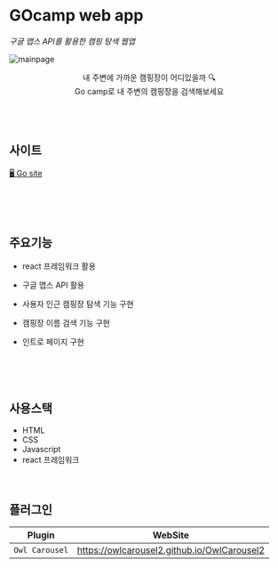 # GOcamp web app

_구글 맵스 API를 활용한 캠핑 탐색 웹앱_

![mainpage](#)

<p align="center">내 주변에 가까운 캠핑장이 어디있을까 🔍 <br>
Go camp로 내 주변의 캠핑장을 검색해보세요<br>
<br>
<br>
<br>

## 사이트

[🖥 Go site](https://www.dabipyeung.com/APIProject/hyekyeung/lbcamp/)<br>

<br>
<br>
<br>

## 주요기능

-   react 프레임워크 활용
-   구글 맵스 API 활용
-   사용자 인근 캠핑장 탐색 기능 구현
-   캠핑장 이름 검색 기능 구현
-   인트로 페이지 구현

    <br>
    <br>
    <br>

## 사용스택

-   HTML
-   CSS
-   Javascript
-   react 프레임워크
    <br>
    <br>
    <br>

## 플러그인

| Plugin         | WebSite                                     |
| -------------- | ------------------------------------------- |
| `Owl Carousel` | https://owlcarousel2.github.io/OwlCarousel2 |
